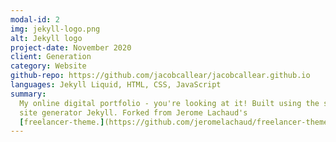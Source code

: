 ```yaml
---
modal-id: 2
img: jekyll-logo.png
alt: Jekyll logo
project-date: November 2020
client: Generation
category: Website
github-repo: https://github.com/jacobcallear/jacobcallear.github.io
languages: Jekyll Liquid, HTML, CSS, JavaScript
summary:
  My online digital portfolio - you're looking at it! Built using the static
  site generator Jekyll. Forked from Jerome Lachaud's
  [freelancer-theme.](https://github.com/jeromelachaud/freelancer-theme)
---
```

